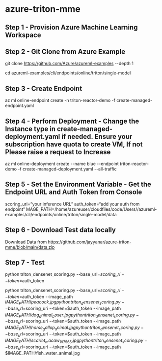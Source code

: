 # azure-triton-mme
## Step 1 - Provision Azure Machine Learning Workspace
## Step 2 - Git Clone from Azure Example

git clone https://github.com/Azure/azureml-examples --depth 1

cd azureml-examples/cli/endpoints/online/triton/single-model

## Step 3 - Create Endpoint
az ml online-endpoint create -n triton-reactor-demo -f create-managed-endpoint.yaml

## Step 4 - Perform Deployment - Change the Instance type in create-managed-deployment.yaml if needed. Ensure your subscription have quota to create VM, If not Please raise a request to Increase

az ml online-deployment create --name blue --endpoint triton-reactor-demo -f create-managed-deployment.yaml --all-traffic

## Step 5 - Set the Environment Variable - Get the Endpoint URL and Auth Token from Console
scoring_uri=”your inference URL”
auth_token=“add your auth from endpoint”
MAGE_PATH=/home/azureuser/cloudfiles/code/Users/<yourworkspace>/azureml-examples/cli/endpoints/online/triton/single-model/data

## Step 6 -  Download Test data locally
Download Data from  https://github.com/jayyanar/azure-triton-mme/blob/main/data.zip

## Step 7 -  Test 
python triton_densenet_scoring.py --base_url=$scoring_uri --token=$auth_token

python triton_densenet_scoring.py --base_url=$scoring_uri --token=$auth_token --image_path $IMAGE_PATH/peacock.jpg
python triton_densenet_scoring.py --base_url=$scoring_uri --token=$auth_token --image_path $IMAGE_PATH/dog_animal_boxer.jpg
python triton_densenet_scoring.py --base_url=$scoring_uri --token=$auth_token --image_path $IMAGE_PATH/horse_gallop_animal.jpg
python triton_densenet_scoring.py --base_url=$scoring_uri --token=$auth_token --image_path $IMAGE_PATH/scarlet_macaw_197565.jpg
python triton_densenet_scoring.py --base_url=$scoring_uri --token=$auth_token --image_path $IMAGE_PATH/fish_water_animal.jpg

